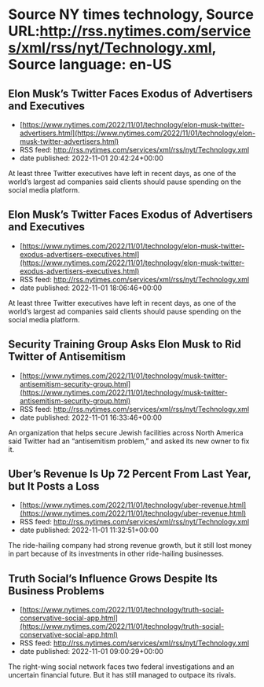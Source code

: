 # Source NY times technology, Source URL:http://rss.nytimes.com/services/xml/rss/nyt/Technology.xml, Source language: en-US

## Elon Musk’s Twitter Faces Exodus of Advertisers and Executives
 - [https://www.nytimes.com/2022/11/01/technology/elon-musk-twitter-advertisers.html](https://www.nytimes.com/2022/11/01/technology/elon-musk-twitter-advertisers.html)
 - RSS feed: http://rss.nytimes.com/services/xml/rss/nyt/Technology.xml
 - date published: 2022-11-01 20:42:24+00:00

At least three Twitter executives have left in recent days, as one of the world’s largest ad companies said clients should pause spending on the social media platform.

## Elon Musk’s Twitter Faces Exodus of Advertisers and Executives
 - [https://www.nytimes.com/2022/11/01/technology/elon-musk-twitter-exodus-advertisers-executives.html](https://www.nytimes.com/2022/11/01/technology/elon-musk-twitter-exodus-advertisers-executives.html)
 - RSS feed: http://rss.nytimes.com/services/xml/rss/nyt/Technology.xml
 - date published: 2022-11-01 18:06:46+00:00

At least three Twitter executives have left in recent days, as one of the world’s largest ad companies said clients should pause spending on the social media platform.

## Security Training Group Asks Elon Musk to Rid Twitter of Antisemitism
 - [https://www.nytimes.com/2022/11/01/technology/musk-twitter-antisemitism-security-group.html](https://www.nytimes.com/2022/11/01/technology/musk-twitter-antisemitism-security-group.html)
 - RSS feed: http://rss.nytimes.com/services/xml/rss/nyt/Technology.xml
 - date published: 2022-11-01 16:33:46+00:00

An organization that helps secure Jewish facilities across North America said Twitter had an “antisemitism problem,” and asked its new owner to fix it.

## Uber’s Revenue Is Up 72 Percent From Last Year, but It Posts a Loss
 - [https://www.nytimes.com/2022/11/01/technology/uber-revenue.html](https://www.nytimes.com/2022/11/01/technology/uber-revenue.html)
 - RSS feed: http://rss.nytimes.com/services/xml/rss/nyt/Technology.xml
 - date published: 2022-11-01 11:32:51+00:00

The ride-hailing company had strong revenue growth, but it still lost money in part because of its investments in other ride-hailing businesses.

## Truth Social’s Influence Grows Despite Its Business Problems
 - [https://www.nytimes.com/2022/11/01/technology/truth-social-conservative-social-app.html](https://www.nytimes.com/2022/11/01/technology/truth-social-conservative-social-app.html)
 - RSS feed: http://rss.nytimes.com/services/xml/rss/nyt/Technology.xml
 - date published: 2022-11-01 09:00:29+00:00

The right-wing social network faces two federal investigations and an uncertain financial future. But it has still managed to outpace its rivals.
